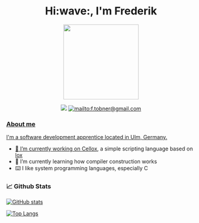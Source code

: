  <h1 align="center">Hi:wave:, I'm Frederik <width="30px"></h1>

<div id="header" align="center">
  <img src="https://media.giphy.com/media/lRLzrbhmh5pFf4jOga/giphy.gif" width="200"/>
</div>

<p align="center">  
<img src="https://img.shields.io/badge/age-26-blue">
<a href="mailto:f.tobner@gmail.com">
<img src="https://img.shields.io/badge/-Gmail-c14438?style=flat-square&logo=Gmail&logoColor=white&link=mailto:f.tobner@gmail.com" alt="mailto:f.tobner@gmail.com">
</p>


### About me

I'm a software development apprentice located in Ulm, Germany.

- 🔭 I’m currently working on [Cellox](https://github.com/FrederikTobner/Cellox), a simple scripting language based on [lox](https://craftinginterpreters.com/the-lox-language.html)
- 🌱 I’m currently learning how compiler construction works
- ⌨️ I like system programming languages, especially C

### :chart_with_upwards_trend: Github Stats

[![GitHub stats](https://github-readme-stats-frederiktobner.vercel.app/api?username=FrederikTobner&theme=dracula)](https://github.com/FrederikTobner)
 
[![Top Langs](https://github-readme-stats-frederiktobner.vercel.app/api/top-langs/?username=FrederikTobner&layout=pie&theme=dracula)](https://github.com/FrederikTobner)

